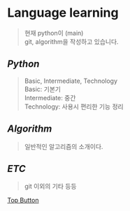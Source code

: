 Language learning
=============
> 현재 python이 (main)  
> git, algorithm을 작성하고 있습니다.  

*Python*
-------------
> Basic, Intermediate, Technology  
> Basic: 기본기  
> Intermediate: 중간  
> Technology: 사용시 편리한 기능 정리  

*Algorithm*
-------------  
> 일반적인 알고리즘의 소개이다.

*ETC*
-------------
> git 이외의 기타 등등  

[Top Button](#)
